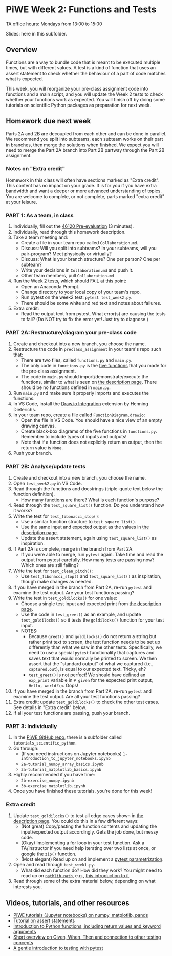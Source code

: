 # PiWE Week 2: Functions and Tests

TA office hours: Mondays from 13:00 to 15:00

Slides: here in this subfolder.

## Overview

Functions are a way to bundle code that is meant to be executed multiple
times, but with different values. A test is a kind of function that uses an
assert statement to check whether the behaviour of a part of code matches
what is expected.

This week, you will reorganize your pre-class assignment
code into functions and a main script, and you will update the Week 2 tests
to check whether your functions work as expected. You will finish off by
doing some tutorials on scientific Python packages as preparation for next
week.

## Homework due next week

Parts 2A and 2B are decoupled from each other and can be done in
parallel. We recommend you split into subteams, each subteam works on
their part in branches, then merge the solutions when finished.
We expect you will need to merge the Part 2A branch into Part 2B
partway through the Part 2B assignment.

### Notes on "Extra credit"

Homework in this class will often have sections marked as "Extra credit".
This content has no impact on your grade. It is for you if you have
extra bandwidth and want a deeper or more advanced understanding
of topics. You are welcome to complete, or not complete, parts marked
"extra credit" at your leisure.

### PART 1: As a team, in class

1. Individually, fill out the [46120 Pre-evaluation](https://evaluering.dtu.dk/) (3 minutes).  
1. Individually, read through this homework description.  
1. Take a team meeting and:  
    * Create a file in your team repo called `Collaboration.md`.  
    * Discuss: Will you split into subteams? In your subteams, will you pair-program?
      Meet physically or virtually?    
    * Discuss: What is your branch structure? One per person? One per subteam?  
    * Write your decisions in `Collaboration.md` and push it.  
    * Other team members, pull `Collaboration.md`
1. Run the Week 2 tests, which should FAIL at this point:  
    * Open an Anaconda Prompt.  
    * Change directory to your local copy of your team's repo.  
    * Run pytest on the week2 test: `pytest test_week2.py`.  
    * There should be some white and red text and notes about failures.  
1. Extra credit:   
    * Read the output text from pytest. What error(s) are causing
      the tests to fail? (Do NOT try to fix the error yet! Just try
      to diagnose.)

### PART 2A: Restructure/diagram your pre-class code

1. Create and checkout into a new branch, you choose the name.  
1. Restructure the code in `preclass_assignment` in your team's repo such that:  
    * There are two files, called `functions.py` and `main.py`.
    * The only code in `functions.py` is the [five functions](https://python-at-risoe.pages.windenergy.dtu.dk/codecamp/preparation.html#Required-exercises)
      that you made for the pre-class assignment.  
    * The code in `main.py` should import/demonstrate/execute the functions, similar to
      what is seen on [the description page](https://python-at-risoe.pages.windenergy.dtu.dk/codecamp/preparation.html#Required-exercises).
      There should be no functions defined in `main.py`.
1. Run `main.py` and make sure it properly imports and executes the
   functions.  
1. In VS Code, install the [Draw.io Integration](https://marketplace.visualstudio.com/items?itemName=hediet.vscode-drawio)
   extension by Henning Dieterichs.  
1. In your team repo, create a file called `FunctionDiagram.drawio`:  
    * Open the file in VS Code. You should have a nice view of an
      empty drawing canvas.  
    * Create black-box diagrams of the five functions in `functions.py`.
      Remember to include types of inputs and outputs!
    * Note that if a function does not explicitly return an output, then
      the return value is `None`. 
1. Push your branch.  

### PART 2B: Analyse/update tests

1. Create and checkout into a new branch, you choose the name.  
1. Open `test_week2.py` in VS Code.  
1. Read through the functions and docstrings (triple-quote text below
   the function definition).  
    * How many functions are there? What is each function's purpose?
1. Read through the `test_square_list()` function. Do you understand
   how it works?  
1. Write the test for `test_fibonacci_stop()`:  
    * Use a similar function structure to `test_square_list()`.  
    * Use the same input and expected output as the values in
      [the description page](https://python-at-risoe.pages.windenergy.dtu.dk/codecamp/preparation.html#4.-While-loops).  
    * Update the assert statement, again using `test_square_list()`
      as inspiration.  
1. If Part 2A is complete, merge in the branch from Part 2A.  
    * If you were able to merge, run `pytest` again. Take time and read
      the output from pytest carefully. How many tests are passing now?
      Which ones are still failing?  
1. Write the test for `test_clean_pitch()`:  
    * Use `test_fibonacci_stop()` and `test_square_list()` as
      inspiration, though make changes as needed.  
1. If you have merged in the branch from Part 2A, re-run `pytest` and
   examine the test output. Are your test functions passing?  
1. Write the test in `test_goldilocks()` for one value:  
    * Choose a single test input and expected print from 
      [the description page](https://python-at-risoe.pages.windenergy.dtu.dk/codecamp/preparation.html#2.-If/else-statements).
    * Use the code in `test_greet()` as an example, and update
      `test_goldilocks()` so it tests the `goldilocks()`
      function for your test input.  
    * NOTES:  
        - Because `greet()` and `goldilocks()` do not return a string but rather
          print text to screen, the test function needs to be set up differently
          than what we saw in the other tests.
          Specifically, we need to use a special `pytest` functionality that captures
          and saves text that would normally be printed to screen. We then assert
          that the "standard output" of what we captured (i.e., `captured.out`),
          is equal to our expected text. Tricky, eh?  
        - `test_greet()` is not perfect! We should have defined an
          `exp_print` variable in `# given` for the expected print output,
          `Hello, world!\n`. Oops!  
1. If you have merged in the branch from Part 2A, re-run `pytest` and
   examine the test output. Are all your test functions passing?  
1. Extra credit: update `test_goldilocks()` to check the other test cases. See
   details in "Extra credit" below.  
1. If all your test functions are passing, push your branch.  

### PART 3: Individually

1. In the [PiWE GitHub repo](https://github.com/DTUWindEducation/46120-PiWE),
   there is a subfolder called `tutorials_scientific_python`.  
1. Go through:  
    * (If you need instructions on Jupyter notebooks) `1-introduction_to_jupyter_notebooks.ipynb`  
    * `2a-tutorial_numpy_array_basics.ipynb`  
    * `3a-tutorial_matplotlib_basics.ipynb`
1. Highly recommended if you have time:  
    * `2b-exercise_numpy.ipynb`  
    * `3b-exercise_matplotlib.ipynb`  
1. Once you have finished these tutorials, you're done for this week!  

### Extra credit

1. Update `test_goldilocks()` to test all edge cases shown in
   [the description page](https://python-at-risoe.pages.windenergy.dtu.dk/codecamp/preparation.html#2.-If/else-statements).
   You could do this in a few different ways:  
    * (Not great) Copy/pasting the function contents and updating the input/expected
      output accordingly. Gets the job done, but messy code.  
    * (Okay) Implementing a for loop in your test function. Ask a TA/instructor if you
      need help iterating over two lists at once, or google the `zip()` function.  
    * (Most elegant) Read up on and implement a [pytest parametrization](https://docs.pytest.org/en/stable/how-to/parametrize.html).  
1. Open and read through `test_week1.py`.  
    * What did each function do? How did they work? You might need to read up on 
      [`pathlib.path`](https://docs.python.org/3/library/pathlib.html),
      e.g., [this introduction to it](https://www.datacamp.com/tutorial/comprehensive-tutorial-on-using-pathlib-in-python-for-file-system-manipulation).  
1. Read through some of the extra material below, depending on what interests you.  

## Videos, tutorials, and other resources

* [PiWE tutorials (Jupyter notebooks) on numpy, matplotlib, pands](https://github.com/DTUWindEducation/46120-PiWE/tree/main/tutorials_scientific_python)  
* [Tutorial on assert statements](https://www.w3schools.com/python/ref_keyword_assert.asp)  
* [Introduction to Python functions, including return values and keyword arguments](https://openstax.org/books/introduction-python-programming/pages/6-introduction)  
* [Short overview on Given, When, Then and connection to other testing concepts](https://martinfowler.com/bliki/GivenWhenThen.html)  
* [A gentle introduction to testing with pytest](https://bas.codes/posts/python-pytest-introduction)  